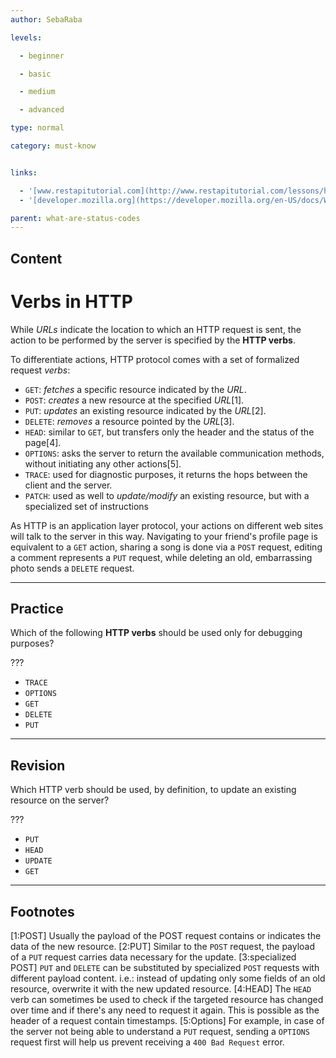 ```yaml
---
author: SebaRaba

levels:

  - beginner

  - basic

  - medium

  - advanced

type: normal

category: must-know


links:

  - '[www.restapitutorial.com](http://www.restapitutorial.com/lessons/httpmethods.html){website}'
  - '[developer.mozilla.org](https://developer.mozilla.org/en-US/docs/Web/HTTP/Methods){website}'

parent: what-are-status-codes
---
```

## Content
# Verbs in HTTP

While *URLs* indicate the location to which an HTTP request is sent, the action to be performed by the server is specified by the **HTTP verbs**.

To differentiate actions, HTTP protocol comes with a set of formalized request *verbs*:

- `GET`: *fetches* a specific resource indicated by the *URL*.
- `POST`: *creates* a new resource at the specified *URL*[1].
- `PUT`: *updates* an existing resource indicated by the *URL*[2].
- `DELETE`: *removes* a resource pointed by the *URL*[3].
- `HEAD`: similar to `GET`, but transfers only the header and the status of the page[4].
- `OPTIONS`: asks the server to return the available communication methods, without initiating any other actions[5].
- `TRACE`: used for diagnostic purposes, it returns the hops between the client and the server.
- `PATCH`: used as well to *update/modify* an existing resource, but with a specialized set of instructions

As HTTP is an application layer protocol, your actions on different web sites will talk to the server in this way. Navigating to your friend's profile page is equivalent to a `GET` action, sharing a song is done via a `POST` request, editing a comment represents a `PUT` request, while deleting an old, embarrassing photo sends a `DELETE` request.

---
## Practice

Which of the following **HTTP verbs** should be used only for debugging purposes?

???


* `TRACE`
* `OPTIONS`
* `GET`
* `DELETE`
* `PUT`

---
## Revision

Which HTTP verb should be used, by definition, to update an existing resource on the server?

???


* `PUT`
* `HEAD`
* `UPDATE`
* `GET`

---
## Footnotes
[1:POST]
Usually the payload of the POST request contains or indicates the data of the new resource.
[2:PUT]
Similar to the `POST` request, the payload of a `PUT` request carries data necessary for the update.
[3:specialized POST]
`PUT` and `DELETE` can be substituted by specialized `POST` requests with different payload content. i.e.: instead of updating only some fields of an old resource, overwrite it with the new updated resource.
[4:HEAD]
The `HEAD` verb can sometimes be used to check if the targeted resource has changed over time and if there's any need to request it again.
This is possible as the header of a request contain timestamps.
[5:Options]
For example, in case of the server not being able to understand a `PUT` request, sending a `OPTIONS` request first will help us prevent receiving a `400 Bad Request` error.
